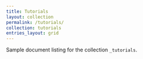 ```yaml
---
title: Tutorials
layout: collection
permalink: /tutorials/
collection: tutorials
entries_layout: grid
---
```


Sample document listing for the collection `_tutorials`.